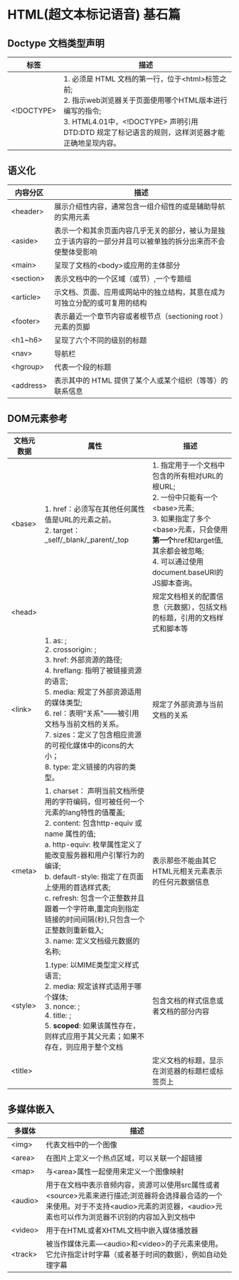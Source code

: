 # HTML(超文本标记语音) 基石篇

## Doctype 文档类型声明

标签                |描述
--------------------|--------
\<!DOCTYPE\>        |1. 必须是 HTML 文档的第一行，位于\<html\>标签之前;<br/>2. 指示web浏览器关于页面使用哪个HTML版本进行编写的指令;<br/>3. HTML4.01中，<!DOCTYPE> 声明引用DTD:DTD 规定了标记语言的规则，这样浏览器才能正确地呈现内容。


## 语义化

内容分区     |描述
------------|--------
\<header\>  |展示介绍性内容，通常包含一组介绍性的或是辅助导航的实用元素
\<aside\>   |表示一个和其余页面内容几乎无关的部分，被认为是独立于该内容的一部分并且可以被单独的拆分出来而不会使整体受影响
\<main\>    |呈现了文档的\<body\>或应用的主体部分
\<section\> |表示文档中的一个区域（或节）,一个专题组
\<article\> |示文档、页面、应用或网站中的独立结构，其意在成为可独立分配的或可复用的结构
\<footer\>  |表示最近一个章节内容或者根节点（sectioning root ）元素的页脚
\<h1~h6\>   |呈现了六个不同的级别的标题
\<nav\>     |导航栏
\<hgroup\>  |代表一个段的标题
\<address\> |表示其中的 HTML 提供了某个人或某个组织（等等）的联系信息

## DOM元素参考

文档元数据   |属性      |描述
------------|----------|--------
\<base\>    |1. href：必须写在其他任何属性值是URL的元素之前。<br/>2. target：_self/_blank/_parent/_top|1. 指定用于一个文档中包含的所有相对URL的根URL;<br/>2. 一份中只能有一个\<base\>元素;<br/>3. 如果指定了多个\<base\>元素，只会使用**第一个**href和target值,其余都会被忽略;<br/>4. 可以通过使用 document.baseURI的JS脚本查询。
\<head\>    ||规定文档相关的配置信息（元数据），包括文档的标题，引用的文档样式和脚本等
\<link\>    |1. as: ;<br/>2. crossorigin: ;<br/>3. href: 外部资源的路径;<br/>4. hreflang: 指明了被链接资源的语言;<br/>5. media: 规定了外部资源适用的媒体类型;<br/>6. rel：表明“关系”——被引用文档与当前文档的关系。<br/>7. sizes：定义了包含相应资源的可视化媒体中的icons的大小；<br/>8. type: 定义链接的内容的类型。|规定了外部资源与当前文档的关系
\<meta\>    |1. charset： 声明当前文档所使用的字符编码，但可被任何一个元素的lang特性的值覆盖;<br/>2. content: 包含http-equiv 或name 属性的值;<br/>a. http-equiv: 枚举属性定义了能改变服务器和用户引擎行为的编译;<br/>b. default-style: 指定了在页面上使用的首选样式表;<br/>c. refresh: 包含一个正整数并且跟着一个字符串,重定向到指定链接的时间间隔(秒),只包含一个正整数则重新载入;<br/>3. name: 定义文档级元数据的名称;|表示那些不能由其它HTML元相关元素表示的任何元数据信息
\<style\>   |1.type: 以MIME类型定义样式语言;<br/>2. media: 规定该样式适用于哪个媒体;<br/>3. nonce: ;<br/>4. title: ;<br/>5. **scoped**: 如果该属性存在，则样式应用于其父元素；如果不存在，则应用于整个文档|包含文档的样式信息或者文档的部分内容
\<title\>   ||定义文档的标题，显示在浏览器的标题栏或标签页上

## 多媒体嵌入

多媒体      |描述
------------|--------
\<img\>     |代表文档中的一个图像
\<area\>    |在图片上定义一个热点区域，可以关联一个超链接
\<map\>     |与\<area\>属性一起使用来定义一个图像映射
\<audio\>   |用于在文档中表示音频内容，资源可以使用src属性或者\<source\>元素来进行描述;浏览器将会选择最合适的一个来使用。对于不支持\<audio\>元素的浏览器，\<audio\>元素也可以作为浏览器不识别的内容加入到文档中
\<video\>   |用于在HTML或者XHTML文档中嵌入媒体播放器
\<track\>   |被当作媒体元素—\<audio\>和\<video\>的子元素来使用。它允许指定计时字幕（或者基于时间的数据），例如自动处理字幕